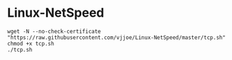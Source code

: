 # Linux-NetSpeed
```
wget -N --no-check-certificate "https://raw.githubusercontent.com/vjjoe/Linux-NetSpeed/master/tcp.sh"
chmod +x tcp.sh
./tcp.sh
```
